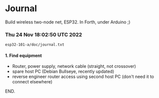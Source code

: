 # Journal

Build wireless two-node net, ESP32.  In Forth,  under Arduino ;)

### Thu 24 Nov 18:02:50 UTC 2022

`esp32-101-a/doc/journal.txt`

#### 1. Find equipment

 * Router, power supply, network cable (straight, not crossover)
 * spare host PC (Debian Bullseye, recently updated)
 * reverse engineer router access using second host PC (don't need it to connect elsewhere)

END.
